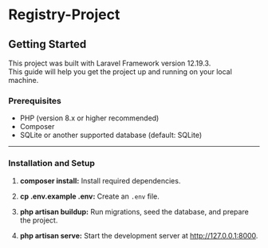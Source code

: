 # Registry-Project

## Getting Started

This project was built with Laravel Framework version 12.19.3.  
This guide will help you get the project up and running on your local machine.

### Prerequisites

- PHP (version 8.x or higher recommended)  
- Composer  
- SQLite or another supported database (default: SQLite)

---

### Installation and Setup

1. **composer install:** Install required dependencies.

2. **cp .env.example .env:** Create an `.env` file.

3. **php artisan buildup:** Run migrations, seed the database, and prepare the project.

4. **php artisan serve:** Start the development server at http://127.0.0.1:8000.
